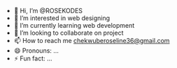 - 👋 Hi, I’m @ROSEKODES
- 👀 I’m interested in web designing
- 🌱 I’m currently learning web development
- 💞️ I’m looking to collaborate on project
- 📫 How to reach me chekwuberoseline36@gmail.com
- 😄 Pronouns: ...
- ⚡ Fun fact: ...

<!---
ROSEKODES/ROSEKODES is a ✨ special ✨ repository because its `README.md` (this file) appears on your GitHub profile.
You can click the Preview link to take a look at your changes.
--->
